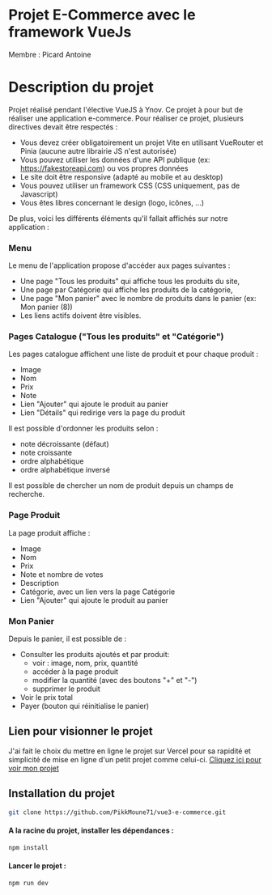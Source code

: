 # Projet E-Commerce avec le framework VueJs

Membre : Picard Antoine

# Description du projet

Projet réalisé pendant l'élective VueJS à Ynov. Ce projet à pour but de réaliser une application e-commerce. Pour réaliser ce projet, plusieurs directives devait être respectés :
- Vous devez créer obligatoirement un projet Vite en utilisant VueRouter et Pinia (aucune autre librairie JS n'est autorisée)
- Vous pouvez utiliser les données d'une API publique (ex: https://fakestoreapi.com) ou vos propres données
- Le site doit être responsive (adapté au mobile et au desktop)
- Vous pouvez utiliser un framework CSS (CSS uniquement, pas de Javascript)
- Vous êtes libres concernant le design (logo, icônes, ...)

De plus, voici les différents éléments qu'il fallait affichés sur notre application :

### Menu
Le menu de l'application propose d'accéder aux pages suivantes :

- Une page "Tous les produits" qui affiche tous les produits du site,
- Une page par Catégorie qui affiche les produits de la catégorie,
- Une page "Mon panier" avec le nombre de produits dans le panier (ex: Mon panier (8))
- Les liens actifs doivent être visibles.

### Pages Catalogue ("Tous les produits" et "Catégorie")
Les pages catalogue affichent une liste de produit et pour chaque produit :
- Image
- Nom
- Prix
- Note
- Lien "Ajouter" qui ajoute le produit au panier
- Lien "Détails" qui redirige vers la page du produit

Il est possible d'ordonner les produits selon :
- note décroissante (défaut)
- note croissante
- ordre alphabétique
- ordre alphabétique inversé

Il est possible de chercher un nom de produit depuis un champs de recherche.

### Page Produit
La page produit affiche :
- Image
- Nom
- Prix
- Note et nombre de votes
- Description
- Catégorie, avec un lien vers la page Catégorie
- Lien "Ajouter" qui ajoute le produit au panier

### Mon Panier
Depuis le panier, il est possible de :
- Consulter les produits ajoutés et par produit:
    - voir : image, nom, prix, quantité
    - accéder à la page produit
    - modifier la quantité (avec des boutons "+" et "-")
    - supprimer le produit
- Voir le prix total
- Payer (bouton qui réinitialise le panier)


## Lien pour visionner le projet

J'ai fait le choix du mettre en ligne le projet sur Vercel pour sa rapidité et simplicité de mise en ligne d'un petit projet comme celui-ci. [Cliquez ici pour voir mon projet](https://vue3-e-commerce.vercel.app/)

## Installation du projet
```sh
git clone https://github.com/PikkMoune71/vue3-e-commerce.git
```
#### A la racine du projet, installer les dépendances :
```sh
npm install
```

#### Lancer le projet :

```sh
npm run dev
```
